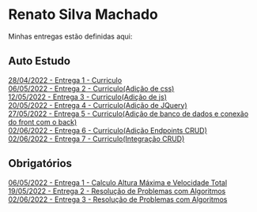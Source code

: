 # Renato Silva Machado
Minhas entregas estão definidas aqui:
## Auto Estudo
<a href="https://github.com/Lederback/modulo2/tree/main/03_AUT_EST_ENTREGA/Semana%202/Atividade-Semana_2-Modulo_2"> 28/04/2022 - Entrega 1 - Curriculo</a> <br>
<a href="https://github.com/Lederback/modulo2/tree/main/03_AUT_EST_ENTREGA/Semana%203/Atividade-Curriculo-Semana_3-Modulo_2"> 06/05/2022 - Entrega 2 - Curriculo(Adição de css)</a><br>
<a href="https://github.com/Lederback/modulo2/tree/main/03_AUT_EST_ENTREGA/Semana%204/Atividade-Curriculo-Semana_4-Modulo_2"> 12/05/2022 - Entrega 3 - Curriculo(Adição de js)</a><br>
<a href="https://github.com/Lederback/modulo2/tree/main/03_AUT_EST_ENTREGA/Semana%205/Atividade-Curriculo-Semana_5-Modulo_2"> 20/05/2022 - Entrega 4 - Curriculo(Adição de JQuery)</a><br>
<a href="https://github.com/Lederback/modulo2/tree/main/03_AUT_EST_ENTREGA/Semana%206/Atividade-Curriculo-Semana_6-Modulo_2"> 27/05/2022 - Entrega 5 - Curriculo(Adição de banco de dados e conexão do front com o back)</a><br>
<a href="https://github.com/Lederback/modulo2/tree/main/03_AUT_EST_ENTREGA/Semana%207/Atividade-Curriculo-Semana_7-Modulo_2"> 02/06/2022 - Entrega 6 - Curriculo(Adição Endpoints CRUD)</a><br>
<a href="https://github.com/Lederback/modulo2/tree/main/03_AUT_EST_ENTREGA/Semana%208/Atividade-Curriculo-Semana_8-Modulo_2"> 02/06/2022 - Entrega 7 - Curriculo(Integração CRUD)</a>

## Obrigatórios
<a href="https://github.com/Lederback/modulo2/tree/main/04_AUT_EST_EX_OBRIGATORIOS/Semana%203/Atividade-Javascript-Semana_3-Modulo_2"> 06/05/2022 - Entrega 1 - Calculo Altura Máxima e Velocidade Total</a><br>
<a href="https://github.com/Lederback/modulo2/tree/main/04_AUT_EST_EX_OBRIGATORIOS/Semana%205/Atividade-Semana_5-Modulo_2"> 19/05/2022 - Entrega 2 - Resolução de Problemas com Algoritmos</a><br>
<a href="https://github.com/Lederback/modulo2/tree/main/04_AUT_EST_EX_OBRIGATORIOS/Semana%207/Atividade-Semana_7-Modulo_2"> 02/06/2022 - Entrega 3 - Resolução de Problemas com Algoritmos</a>
